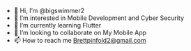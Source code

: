 - 👋 Hi, I’m @bigswimmer2
- 👀 I’m interested in Mobile Development and Cyber Security
- 🌱 I’m currently learning Flutter
- 💞️ I’m looking to collaborate on My Mobile App
- 📫 How to reach me Brettpinfold2@gmail.com

<!---
bigswimmer2/bigswimmer2 is a ✨ special ✨ repository because its `README.md` (this file) appears on your GitHub profile.
You can click the Preview link to take a look at your changes.
--->
